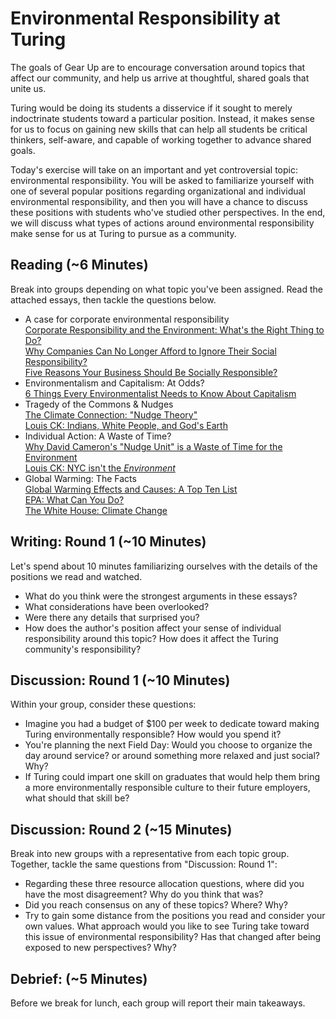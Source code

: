 # Environmental Responsibility at Turing

The goals of Gear Up are to encourage conversation around topics that affect our community, and help us arrive at thoughtful, shared goals that unite us.

Turing would be doing its students a disservice if it sought to merely indoctrinate students toward a particular position. Instead, it makes sense for us to focus on gaining new skills that can help all students be critical thinkers, self-aware, and capable of working together to advance shared goals. 

Today's exercise will take on an important and yet controversial topic: environmental responsibility. You will be asked to familiarize yourself with one of several popular positions regarding organizational and individual environmental responsibility, and then you will have a chance to discuss these positions with students who've studied other perspectives. In the end, we will discuss what types of actions around environmental responsibility make sense for us at Turing to pursue as a community. 

## Reading (~6 Minutes)

Break into groups depending on what topic you've been assigned. Read the attached essays, then tackle the questions below.
* A case for corporate environmental responsibility  
 [Corporate Responsibility and the Environment: What's the Right Thing to   Do?](http://hbswk.hbs.edu/item/corporate-responsibility-and-the-environment-what-is-the-right-thing-to-do)  
 [Why Companies Can No Longer Afford to Ignore Their Social Responsibility?](http://business.time.com/2012/05/28/why-companies-can-no-longer-afford-to-ignore-their-social-responsibilities/)  
[Five Reasons Your Business Should Be Socially Responsible?](http://blog.movingworlds.org/5-reasons-your-business-should-be-socially-responsible/)  
* Environmentalism and Capitalism: At Odds?  
[6 Things Every Environmentalist Needs to Know About Capitalism](http://www.critical-theory.com/environmentalist-capitalism/)  
* Tragedy of the Commons & Nudges  
[The Climate Connection: "Nudge Theory"](http://www.bbc.co.uk/worldservice/science/2010/11/101129_climate_connection_nudge_theory_video.shtml)  
[Louis CK: Indians, White People, and God's Earth](https://www.youtube.com/watch?v=YWZkwuILn_s)  
* Individual Action: A Waste of Time?  
[Why David Cameron's "Nudge Unit" is a Waste of Time for the Environment](http://www.theguardian.com/environment/2011/mar/31/david-cameron-nudge-unit-environment)  
[Louis CK: NYC isn't the _Environment_](https://www.youtube.com/watch?v=GTH8htzsrX4)  
* Global Warming: The Facts  
[Global Warming Effects and Causes: A Top Ten List](http://planetsave.com/2009/06/07/global-warming-effects-and-causes-a-top-10-list/)  
[EPA: What Can You Do?](http://www3.epa.gov/climatechange/wycd/)  
[The White House: Climate Change](https://www.whitehouse.gov/energy/climate-change)  


## Writing: Round 1 (~10 Minutes)

Let's spend about 10 minutes familiarizing ourselves with the details of the positions we read and watched.
* What do you think were the strongest arguments in these essays?
* What considerations have been overlooked?
* Were there any details that surprised you?
* How does the author's position affect your sense of individual responsibility around this topic? How does it affect the Turing community's responsibility?

## Discussion: Round 1 (~10 Minutes)
Within your group, consider these questions:
* Imagine you had a budget of $100 per week to dedicate toward making Turing environmentally responsible? How would you spend it?
* You're planning the next Field Day: Would you choose to organize the day around service? or around something more relaxed and just social? Why?
* If Turing could impart one skill on graduates that would help them bring a more environmentally responsible culture to their future employers, what should that skill be? 

## Discussion: Round 2 (~15 Minutes)
Break into new groups with a representative from each topic group. Together, tackle the same questions from "Discussion: Round 1":
* Regarding these three resource allocation questions, where did you have the most disagreement? Why do you think that was?
* Did you reach consensus on any of these topics? Where? Why?
* Try to gain some distance from the positions you read and consider your own values. What approach would you like to see Turing take toward this issue of environmental responsibility? Has that changed after being exposed to new perspectives? Why?

## Debrief: (~5 Minutes)
Before we break for lunch, each group will report their main takeaways. 
